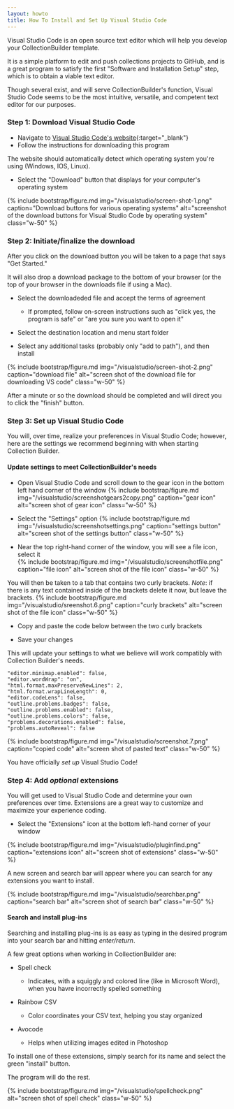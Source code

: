 ```yaml
---
layout: howto
title: How To Install and Set Up Visual Studio Code
---
```

Visual Studio Code is an open source text editor which will help you develop your CollectionBuilder template. 

It is a simple platform to edit and push collections projects to GitHub, and is a great program to satisfy the first "Software and Installation Setup" step, which is to obtain a viable text editor. 

Though several exist, and will serve CollectionBuilder's function, Visual Studio Code seems to be the most intuitive, versatile, and competent text editor for our purposes. 

### Step 1: Download Visual Studio Code

- Navigate to [Visual Studio Code's website](https://code.visualstudio.com){:target="_blank"}
- Follow the instructions for downloading this program

The website should automatically detect which operating system you're using (Windows, IOS, Linux).

- Select the "Download" button that displays for your computer's operating system 

{% include bootstrap/figure.md img="/visualstudio/screen-shot-1.png" caption="Download buttons for various operating systems" alt="screenshot of the download buttons for Visual Studio Code by operating system" class="w-50" %}

### Step 2: Initiate/finalize the download

After you click on the download button you will be taken to a page that says "Get Started." 

It will also drop a download package to the bottom of your browser (or the top of your browser in the downloads file if using a Mac). 

- Select the downloadeded file and accept the terms of agreement
  - If prompted, follow on-screen instructions such as "click yes, the program is safe" or "are you sure you want to open it"
  
- Select the destination location and menu start folder

- Select any additional tasks (probably only "add to path"), and then install 

{% include bootstrap/figure.md img="/visualstudio/screen-shot-2.png" caption="download file" alt="screen shot of the download file for downloading VS code" class="w-50" %}

After a minute or so the download should be completed and will direct you to click the "finish" button. 

### Step 3: Set up Visual Studio Code 

You will, over time, realize your preferences in Visual Studio Code; however, here are the settings we recommend beginning with when starting Collection Builder. 

#### Update settings to meet CollectionBuilder's needs

- Open Visual Studio Code and scroll down to the gear icon in the bottom left hand corner of the window
{% include bootstrap/figure.md img="/visualstudio/screenshotgears2copy.png" caption="gear icon" alt="screen shot of gear icon" class="w-50" %}

- Select the "Settings" option
{% include bootstrap/figure.md img="/visualstudio/screenshotsettings.png" caption="settings button" alt="screen shot of the settings button" class="w-50" %}

- Near the top right-hand corner of the window, you will see a file icon, select it  
{% include bootstrap/figure.md img="/visualstudio/screenshotfile.png" caption="file icon" alt="screen shot of the file icon" class="w-50" %}

You will then be taken to a tab that contains two curly brackets. *Note*: if there is any text contained inside of the brackets delete it now, but leave the brackets.
{% include bootstrap/figure.md img="/visualstudio/sreenshot.6.png" caption="curly brackets" alt="screen shot of the file icon" class="w-50" %}

- Copy and paste the code below between the two curly brackets

- Save your changes

This will update your settings to what we believe will work compatibly with Collection Builder's needs. 

```
"editor.minimap.enabled": false,  
"editor.wordWrap": "on",  
"html.format.maxPreserveNewLines": 2,  
"html.format.wrapLineLength": 0,  
"editor.codeLens": false,  
"outline.problems.badges": false,  
"outline.problems.enabled": false,  
"outline.problems.colors": false,  
"problems.decorations.enabled": false,  
"problems.autoReveal": false  
```

{% include bootstrap/figure.md img="/visualstudio/screenshot.7.png" caption="copied code" alt="screen shot of pasted text" class="w-50" %}

You have officially *set up* Visual Studio Code!

### Step 4: Add *optional* extensions

You will get used to Visual Studio Code and determine your own preferences over time. Extensions are a great way to customize and maximize your experience coding. 

- Select the "Extensions" icon at the bottom left-hand corner of your window 

{% include bootstrap/figure.md img="/visualstudio/pluginfind.png" caption="extensions icon" alt="screen shot of extensions" class="w-50" %}

A new screen and search bar will appear where you can search for any extensions you want to install. 

{% include bootstrap/figure.md img="/visualstudio/searchbar.png" caption="search bar" alt="screen shot of search bar" class="w-50" %}

#### Search and install plug-ins

Searching and installing plug-ins is as easy as typing in the desired program into your search bar and hitting *enter/return*. 

A few great options when working in CollectionBuilder are:
- Spell check
  - Indicates, with a squiggly and colored line (like in Microsoft Word), when you havre incorrectly spelled something 

- Rainbow CSV
  - Color coordinates your CSV text, helping you stay organized
  
- Avocode
  - Helps when utilizing images edited in Photoshop 

To install one of these extensions, simply search for its name and select the green "install" button. 

The program will do the rest. 

{% include bootstrap/figure.md img="/visualstudio/spellcheck.png" alt="screen shot of spell check" class="w-50" %}


